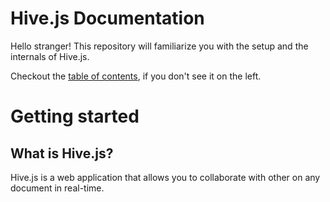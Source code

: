 # Hive.js Documentation
Hello stranger! This repository will familiarize you with the setup and the internals of Hive.js.

Checkout the [table of contents](SUMMARY.md), if you don't see it on the left.

# Getting started

## What is Hive.js?
Hive.js is a web application that allows you to collaborate with other on any document in real-time.